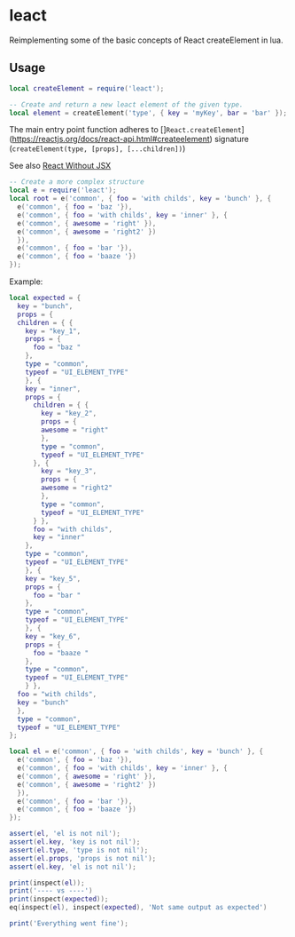 # leact

Reimplementing some of the basic concepts of React createElement in lua.

## Usage

```lua
local createElement = require('leact');

-- Create and return a new leact element of the given type.
local element = createElement('type', { key = 'myKey', bar = 'bar' });
```

The main entry point function adheres to
[]`React.createElement`](https://reactjs.org/docs/react-api.html#createelement)
signature (`createElement(type, [props], [...children])`)

See also [React Without JSX](https://reactjs.org/docs/react-without-jsx.html)

```lua
-- Create a more complex structure
local e = require('leact');
local root = e('common', { foo = 'with childs', key = 'bunch' }, {
  e('common', { foo = 'baz '}),
  e('common', { foo = 'with childs', key = 'inner' }, {
  e('common', { awesome = 'right' }),
  e('common', { awesome = 'right2' })
  }),
  e('common', { foo = 'bar '}),
  e('common', { foo = 'baaze '})
});
```

Example:

```lua
local expected = {
  key = "bunch",
  props = {
  children = { {
    key = "key_1",
    props = {
      foo = "baz "
    },
    type = "common",
    typeof = "UI_ELEMENT_TYPE"
    }, {
    key = "inner",
    props = {
      children = { {
        key = "key_2",
        props = {
        awesome = "right"
        },
        type = "common",
        typeof = "UI_ELEMENT_TYPE"
      }, {
        key = "key_3",
        props = {
        awesome = "right2"
        },
        type = "common",
        typeof = "UI_ELEMENT_TYPE"
      } },
      foo = "with childs",
      key = "inner"
    },
    type = "common",
    typeof = "UI_ELEMENT_TYPE"
    }, {
    key = "key_5",
    props = {
      foo = "bar "
    },
    type = "common",
    typeof = "UI_ELEMENT_TYPE"
    }, {
    key = "key_6",
    props = {
      foo = "baaze "
    },
    type = "common",
    typeof = "UI_ELEMENT_TYPE"
    } },
  foo = "with childs",
  key = "bunch"
  },
  type = "common",
  typeof = "UI_ELEMENT_TYPE"
};

local el = e('common', { foo = 'with childs', key = 'bunch' }, {
  e('common', { foo = 'baz '}),
  e('common', { foo = 'with childs', key = 'inner' }, {
  e('common', { awesome = 'right' }),
  e('common', { awesome = 'right2' })
  }),
  e('common', { foo = 'bar '}),
  e('common', { foo = 'baaze '})
});

assert(el, 'el is not nil');
assert(el.key, 'key is not nil');
assert(el.type, 'type is not nil');
assert(el.props, 'props is not nil');
assert(el.key, 'el is not nil');

print(inspect(el));
print('---- vs ----')
print(inspect(expected));
eq(inspect(el), inspect(expected), 'Not same output as expected')

print('Everything went fine');
```
